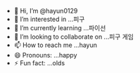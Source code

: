 - 👋 Hi, I’m @hayun0129
- 👀 I’m interested in ...피구
- 🌱 I’m currently learning ...파이선
- 💞️ I’m looking to collaborate on ...피구 게임
- 📫 How to reach me ...hayun
- 😄 Pronouns: ...happy
- ⚡ Fun fact: ...olds

<!---
hayun0129/hayun0129 is a ✨ special ✨ repository because its `README.md` (this file) appears on your GitHub profile.
You can click the Preview link to take a look at your changes.
--->
